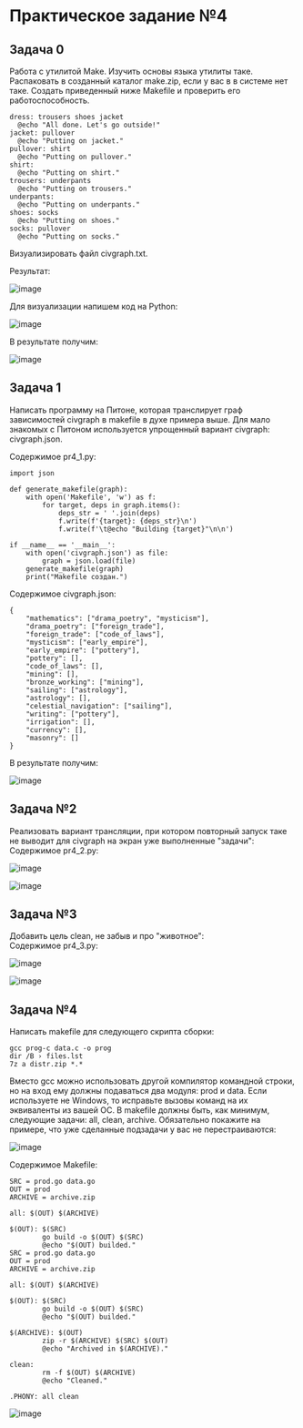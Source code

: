 # Практическое задание №4

## Задача 0

Работа с утилитой Make.
Изучить основы языка утилиты таке. Распаковать в созданный каталог make.zip, если у вас в в системе нет таке. Создать приведенный ниже Makefile и проверить его работоспособность.
```
dress: trousers shoes jacket
  @echo "All done. Let's go outside!"
jacket: pullover
  @echo "Putting on jacket."
pullover: shirt
  @echo "Putting on pullover."
shirt:
  @echo "Putting on shirt."
trousers: underpants
  @echo "Putting on trousers."
underpants:
  @echo "Putting on underpants."
shoes: socks
  @echo "Putting on shoes."
socks: pullover
  @echo "Putting on socks."
```
Визуализировать файл civgraph.txt.

Результат:

![image](https://github.com/user-attachments/assets/e06d9993-c93d-4081-95ec-1c5880a2ee4e)<br>

Для визуализации напишем код на Python:<br>

![image](https://github.com/user-attachments/assets/de22e87f-cb3c-4ba0-b82a-b60048ccd475)<br>

В результате получим:<br>

![image](https://github.com/user-attachments/assets/625ca26f-fb23-4ca9-a1d4-4e2d2eb4a8d0)<br>

## Задача 1
Написать программу на Питоне, которая транслирует граф зависимостей civgraph в makefile в духе примера выше. Для мало знакомых с Питоном используется упрощенный вариант civgraph: civgraph.json.

Содержимое pr4_1.py:<br>
```
import json

def generate_makefile(graph):
    with open('Makefile', 'w') as f:
        for target, deps in graph.items():
            deps_str = ' '.join(deps)
            f.write(f'{target}: {deps_str}\n')
            f.write(f'\t@echo "Building {target}"\n\n')

if __name__ == '__main__':
    with open('civgraph.json') as file:
        graph = json.load(file)
    generate_makefile(graph)
    print("Makefile создан.")
```

Содержимое civgraph.json:<br>
```
{
    "mathematics": ["drama_poetry", "mysticism"],
    "drama_poetry": ["foreign_trade"],
    "foreign_trade": ["code_of_laws"],
    "mysticism": ["early_empire"],
    "early_empire": ["pottery"],
    "pottery": [],
    "code_of_laws": [],
    "mining": [],
    "bronze_working": ["mining"],
    "sailing": ["astrology"],
    "astrology": [],
    "celestial_navigation": ["sailing"],
    "writing": ["pottery"],
    "irrigation": [],
    "currency": [],
    "masonry": []
}
```

В результате получим:<br>

![image](https://github.com/user-attachments/assets/d397bb13-349a-4b9e-9d81-8a8a51d0fe7b)<br>

## Задача №2
Реализовать вариант трансляции, при котором повторный запуск таке не выводит для civgraph на экран уже выполненные "задачи":<br>
Содержимое pr4_2.py:<br>

![image](https://github.com/user-attachments/assets/b0be5237-ef17-451f-8542-71f7b1508c7f)<br>

![image](https://github.com/user-attachments/assets/09d92ed7-c5df-4c87-9337-088918bb8400)<br>

## Задача №3
Добавить цель clean, не забыв и про "животное":<br>
Содержимое pr4_3.py:<br>

![image](https://github.com/user-attachments/assets/db0e08f1-e104-48ab-b0d6-a158804f565d)<br>

![image](https://github.com/user-attachments/assets/e870132d-f036-4512-b2b3-fec5654b230f)<br>

## Задача №4
Написать makefile для следующего скрипта сборки:
```
gcc prog-c data.c -o prog 
dir /B › files.lst 
7z a distr.zip *.*
```
Вместо gcc можно использовать другой компилятор командной строки, но на вход ему должны подаваться два модуля: рrod и data. Если используете не Windows, то исправьте вызовы команд на их эквиваленты из вашей ОС. В makefile должны быть, как минимум, следующие задачи: all, clean, archive. Обязательно покажите на примере, что уже сделанные подзадачи у вас не перестраиваются:<br>

![image](https://github.com/user-attachments/assets/cfe4fecd-b4d6-4479-b878-17f712829f39)<br>

Содержимое Makefile:
```
SRC = prod.go data.go
OUT = prod
ARCHIVE = archive.zip

all: $(OUT) $(ARCHIVE)

$(OUT): $(SRC)
        go build -o $(OUT) $(SRC)
        @echo "$(OUT) builded."
SRC = prod.go data.go
OUT = prod
ARCHIVE = archive.zip

all: $(OUT) $(ARCHIVE)

$(OUT): $(SRC)
        go build -o $(OUT) $(SRC)
        @echo "$(OUT) builded."

$(ARCHIVE): $(OUT)
        zip -r $(ARCHIVE) $(SRC) $(OUT)
        @echo "Archived in $(ARCHIVE)."

clean:
        rm -f $(OUT) $(ARCHIVE)
        @echo "Cleaned."

.PHONY: all clean
```

![image](https://github.com/user-attachments/assets/f7383213-d93b-4f80-ab1c-f5ba2d10726c)
